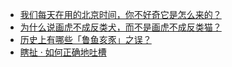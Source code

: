 + [我们每天在用的北京时间，你不好奇它是怎么来的？](https://daily.zhihu.com/story/9778557)
+ [为什么说画虎不成反类犬，而不是画虎不成反类猫？](https://daily.zhihu.com/story/9778752)
+ [历史上有哪些「鲁鱼亥豕」之误？](https://daily.zhihu.com/story/9778760)
+ [瞎扯 · 如何正确地吐槽](https://daily.zhihu.com/story/9778798)
